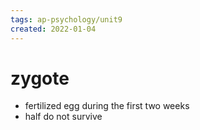 ```yaml
---
tags: ap-psychology/unit9 
created: 2022-01-04
---
```


# zygote

- fertilized egg during the first two weeks
- half do not survive 
